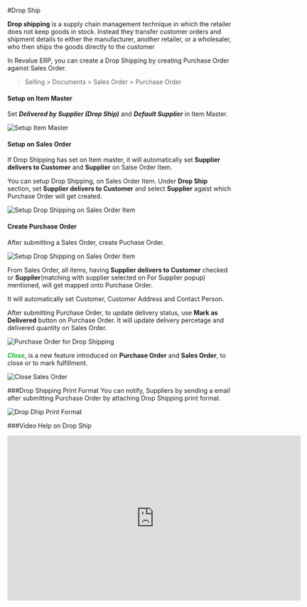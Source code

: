 #Drop Ship

**Drop shipping** is a supply chain management technique in which the retailer does not keep goods in stock. Instead they transfer customer orders and shipment details to either the manufacturer, another retailer, or a wholesaler, who then ships the goods directly to the customer

In Revalue ERP, you can create a Drop Shipping by creating Purchase Order against Sales Order.

> Selling > Documents > Sales Order > Purchase Order

#### Setup on Item Master

Set **_Delivered by Supplier (Drop Ship)_** and **_Default Supplier_** in Item Master.

<img class="screenshot" alt="Setup Item Master" src="{{docs_base_url}}/assets/img/selling/setup-drop-ship-on-item-master.png">

#### Setup on Sales Order
If Drop Shipping has set on Item master, it will automatically set **Supplier delivers to Customer** and **Supplier** on Salse Order Item.

You can setup Drop Shipping, on Sales Order Item. Under **Drop Ship** section, set **Supplier delivers to Customer** and select **Supplier** agaist which Purchase Order will get created.

<img class="screenshot" alt="Setup Drop Shipping on Sales Order Item" src="{{docs_base_url}}/assets/img/selling/setup-drop-ship-on-sales-order-item.png">

#### Create Purchase Order
After submitting a Sales Order, create Puchase Order.

<img class="screenshot" alt="Setup Drop Shipping on Sales Order Item" src="{{docs_base_url}}/assets/img/selling/drop-ship-sales-order.png">

From Sales Order, all items, having **Supplier delivers to Customer**  checked or **Supplier**(matching with supplier selected on For Supplier popup) mentioned, will get mapped onto Purchase Order.

It will automatically set Customer, Customer Address and Contact Person.

After submitting Purchase Order, to update delivery status, use **Mark as Delivered** button on Purchase Order. It will update delivery percetage and delivered quantity on Sales Order.

<img class="screenshot" alt="Purchase Order for Drop Shipping" src="{{docs_base_url}}/assets/img/selling/drop-ship-purchase-order.png">

<span style="color:#18B52D">**_Close_**</span>, is a new feature introduced on **Purchase Order** and **Sales Order**, to close or to mark fulfillment.

<img class="screenshot" alt="Close Sales Order" src="{{docs_base_url}}/assets/img/selling/close-sales-order.png">

###Drop Shipping Print Format
You can notify, Suppliers by sending a email after submitting Purchase Order by attaching Drop Shipping print format.

<img class="screenshot" alt="Drop Dhip Print Format" src="{{docs_base_url}}/assets/img/selling/drop-ship-print-format.png">

###Video Help on Drop Ship


<iframe width="660" height="371" src="https://www.youtube.com/embed/56_kXOb_xy0" frameborder="0" allowfullscreen></iframe>
